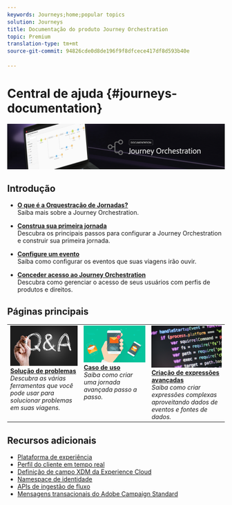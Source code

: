 ```yaml
---
keywords: Journeys;home;popular topics
solution: Journeys
title: Documentação do produto Journey Orchestration
topic: Premium
translation-type: tm+mt
source-git-commit: 94826cde0d8de196f9f8dfcece417df8d593b40e

---
```



# Central de ajuda {#journeys-documentation}

![](using/assets/do-not-localize/bannerjourney.png)

## Introdução

* **[O que é a Orquestração de Jornadas?](using/about/about-journey-orchestration.md)**<br/>Saiba mais sobre a Journey Orchestration.

* **[Construa sua primeira jornada](using/about/get-started.md)**<br/>Descubra os principais passos para configurar a Journey Orchestration e construir sua primeira jornada.

* **[Configure um evento](using/event/about-events.md#section_tbk_5qt_pgb)**<br/>Saiba como configurar os eventos que suas viagens irão ouvir.

* **[Conceder acesso ao Journey Orchestration](using/about/access-management.md)**<br/>Descubra como gerenciar o acesso de seus usuários com perfis de produtos e direitos.

## Páginas principais

<table>
<tr>
    <td valign="top">
        <a href="using/about/troubleshooting.md">
       <img alt="Desenvolvedores" src="using/assets/do-not-localize/FAQ.png" />
       </a>
    <div>
    <a href="using/about/troubleshooting.md"><strong>Solução de problemas</strong></a>
    </div>
    <em>Descubra as várias ferramentas que você pode usar para solucionar problemas em suas viagens.</em>
    <br>
  </td>
  <td valign="top">
    <a href="using/usecase/building-the-journey.md">
      <img alt="build" src="using/assets/do-not-localize/design.png"/>
    </a>
    <div>
    <a href="using/usecase/building-the-journey.md"><strong>Caso de uso</strong></a>
    </div>
    <em>Saiba como criar uma jornada avançada passo a passo.</em>
    <br>
  </td>
  <td valign="top">
    <a href="using/expression/expressionadvanced.md">
      <img alt="condições" src="using/assets/do-not-localize/dev.png"/>
    </a>
    <div>
    <a href="using/expression/expressionadvanced.md"><strong>Criação de expressões avançadas</strong></a>
    </div>
    <em>Saiba como criar expressões complexas aproveitando dados de eventos e fontes de dados. </em>
    <br>
  </td>
</tr>
</table>

## Recursos adicionais

* [Plataforma de experiência](https://www.adobe.com/experience-platform/documentation-and-developer-resources.html)
* [Perfil do cliente em tempo real](https://www.adobe.io/apis/cloudplatform/dataservices/profile-identity-segmentation/profile-identity-segmentation-services.html#!api-specification/markdown/narrative/technical_overview/unified_profile_architectural_overview/unified_profile_architectural_overview.md)
* [Definição de campo XDM da Experience Cloud](https://www.adobe.io/apis/cloudplatform/dataservices/xdm.html)
* [Namespace de identidade](https://www.adobe.io/apis/cloudplatform/dataservices/profile-identity-segmentation/profile-identity-segmentation-services.html#!api-specification/markdown/narrative/technical_overview/identity_namespace_overview/identity_namespace_overview.md)
* [APIs de ingestão de fluxo](https://www.adobe.io/apis/cloudplatform/dataservices/data-ingestion/data-ingestion-services.html#!api-specification/markdown/narrative/technical_overview/streaming_ingest/getting_started_with_platform_streaming_ingestion.md)
* [Mensagens transacionais do Adobe Campaign Standard](https://docs.adobe.com/content/help/en/campaign-standard/using/communication-channels/transactional-messaging/about-transactional-messaging.html)
